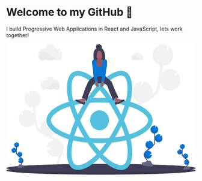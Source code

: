 # Welcome to my GitHub 👋

I build Progressive Web Applications in React and JavaScript, lets work together!
 
<img align="center" height="350" padding="20" margin="20" src="./undraw_react_y7wq.svg">
